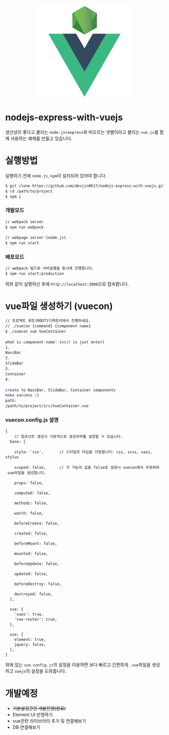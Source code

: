 
<p align = "center">
<img src="https://github.com/devjin0617/nodejs-express-with-vuejs/blob/master/node_vue.png?raw=true"/>
</p>

# nodejs-express-with-vuejs

생산성이 좋다고 불리는 `node.js+express`와 떠오르는 샛별이라고 불리는 `vue.js`를 함께 사용하는 예제를 만들고 있습니다.

# 실행방법

실행하기 전에 `node.js`, `npm`이 설치되어 있어야 합니다.

```bash
$ git clone https://github.com/devjin0617/nodejs-express-with-vuejs.git
$ cd /path/to/project
$ npm i
```

### 개발모드

```bash
// webpack server
$ npm run webpack

// webpage server (node.js)
$ npm run start
```

### 배포모드

```bash
// webpack 빌드와 서버실행을 동시에 진행합니다.
$ npm run start:production
```

위와 같이 실행하신 후에 `http://localhost:3000`으로 접속합니다.

# vue파일 생성하기 (vuecon)

```bash
// 프로젝트 루트(ROOT)디렉토리에서 진행하세요.
// ./vuecon {command} {component name}
$ ./vuecon vue VueContainer

what is component name? (exit is just enter)
1.
NaviBar
2.
SlideBar
3.
Container
4.

create to NaviBar, SlideBar, Container components
make success :)
path:
/path/to/project/src/VueContainer.vue
```

### vuecon.config.js 설명
```
{
    // 컴포넌트 생성시 기본적으로 생성여부를 설정할 수 있습니다.
  base: {
        
    style: 'css',       // 스타일의 타입을 지정합니다: css, scss, sass, stylus

    scoped: false,      // 각 기능의 값을 false로 설정시 vuecon에서 우회하여 .vue파일을 생성합니다.

    props: false,

    computed: false,

    methods: false,

    watch: false,

    beforeCreate: false,

    created: false,

    beforeMount: false,

    mounted: false,

    beforeUpdate: false,

    updated: false,

    beforeDestroy: false,

    destroyed: false,
  },

  vue: {
    'vuex': true,
    'vue-router': true,
  },

  use: {
    element: true,
    jquery: false,
  },
}
```
위에 있는 `vue.config.js`의 설정을 이용하면 보다 빠르고 간편하게 `.vue`파일을 생성하고 `vuejs`의 설정을 도와줍니다.


# 개발예정

- ~~기본설정관련 개발진행(완료)~~
- Element UI 반영하기
- vue관련 라이브러리 추가 및 연결해보기
- DB 연결해보기

